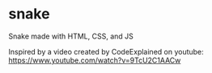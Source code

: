 # snake
Snake made with HTML, CSS, and JS

Inspired by a video created by CodeExplained on youtube:
https://www.youtube.com/watch?v=9TcU2C1AACw
